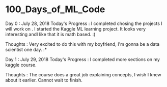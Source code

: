 # 100_Days_of_ML_Code

Day 0 : July 28, 2018
Today's Progress : I completed chosing the projects I will work on . I started the Kaggle ML learning project. It looks very interesting andI like that it is math based. :)

Thoughts : Very excited to do this with my boyfriend, I'm gonna be a data scientist one day. :*

Day 1 : July 29, 2018
Today's Progress : I completed more sections on my kaggle course.

Thoughts : The course does a great job explaining concepts, I wish I knew about it earlier. Cannot wait to finish. 
